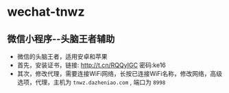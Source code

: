 # wechat-tnwz
## 微信小程序--头脑王者辅助

- 微信的头脑王者，适用安卓和苹果
- 首先，安装证书，链接: http://t.cn/RQQyIGC 密码:ke16
- 其次，修改代理，需要连接WiFi网络，长按已连接WiFi名称，修改网络，高级选项，代理，主机为 `tnwz.dazheniao.com` , 端口为 `8998`
